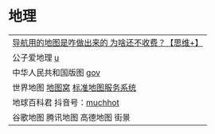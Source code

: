 # 地理

|                                                                                                                                                                                      |
| ------------------------------------------------------------------------------------------------------------------------------------------------------------------------------------ |
| [导航用的地图是咋做出来的 为啥还不收费？【思维+】](https://www.bilibili.com/video/av203303130/)                                                                                                             |
| 公子爱地理 [u](https://www.youtube.com/channel/UCT1gtwnHxjzgwa1iJ2SSx6A/playlists)                                                                                                        |
| 中华人民共和国版图 [gov](http://www.gov.cn/guoqing/2017-07/28/content\_5043915.htm)                                                                                                           |
| 世界地图 [地图窝](http://www.onegreen.net/maps/m/world.htm) [标准地图服务系统](http://bzdt.ch.mnr.gov.cn/download.html?superclassName=%25E4%25B8%2596%25E7%2595%258C%25E5%259C%25B0%25E5%259B%25BE) |
| 地球百科君 抖音号：[muchhot](https://www.douyin.com/user/MS4wLjABAAAAvpmoev3dai2h09CyS15C6J\_Py2JoAsBJN-QrEPt7EEo)                                                                            |
| 谷歌地图 腾讯地图 高德地图 街景                                                                                                                                                                    |
